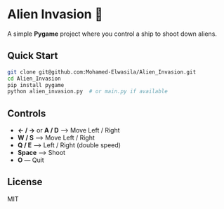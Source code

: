 # Alien Invasion 👾

A simple **Pygame** project where you control a ship to shoot down aliens.

## Quick Start

```bash
git clone git@github.com:Mohamed-Elwasila/Alien_Invasion.git
cd Alien_Invasion
pip install pygame
python alien_invasion.py  # or main.py if available
```

## Controls

* **← / →** or **A / D** —> Move Left / Right
* **W / S** —> Move Left / Right
* **Q / E** —> Left / Right (double speed)
* **Space** —> Shoot
* **O** — Quit

## License

MIT
